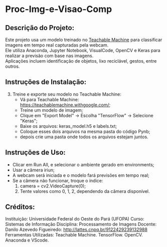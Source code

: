 # Proc-Img-e-Visao-Comp

## Descrição do Projeto:
Este projeto usa um modelo treinado no [Teachable Machine](https://teachablemachine.withgoogle.com/) para classificar imagens em tempo real capturadas pela webcam.  
Ele utiliza Anaconda, Jupyter Notebook, VisualCode, OpenCV e Keras para realizar a previsão com base nas imagens.  
Aplicações incluem identificação de objetos, lixo reciclável, gestos, entre outros.

## Instruções de Instalação:
3. Treine e exporte seu modelo no Teachable Machine:
   - Vá para Teachable Machine: <https://teachablemachine.withgoogle.com/>;
   - Treine um modelo de imagem;
   - Clique em "Export Model" → Escolha "TensorFlow" → Selecione "Keras";
   - Baixe os arquivos: keras_model.h5 e labels.txt;
   - Coloque esses dois arquivos na mesma pasta do código Pynb;
   - depois crie uma pasta onde todos os arquivos estejam juntos.

## Instruções de Uso:

- Clicar em Run All, e selecionar o ambiente gerado em environments;
- Usar a câmera iriun;
- A webcam será iniciada e o modelo fará previsões em tempo real;
- Se a câmera não funcionar, troque o índice:
   1. camera = cv2.VideoCapture(0);
   2. Tente valores como 0, 1, 2, dependendo da câmera disponível.

## Créditos:
Instituição: Universidade Federal do Oeste do Pará (UFOPA)
Curso: Sistemas de Informação
Disciplina: Processamento de Imagens
Docente: Danilo Azevedo Figueiredo: <http://lattes.cnpq.br/9122429239132988>
Ferramentas Utilizadas: Teachable Machine. TensorFlow. OpenCV. Anaconda e VScode. 


